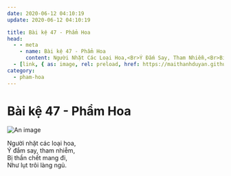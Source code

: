 ```yaml
---
date: 2020-06-12 04:10:19
update: 2020-06-12 04:10:19

title: Bài kệ 47 - Phẩm Hoa
head:
  - - meta
    - name: Bài kệ 47 - Phẩm Hoa
      content: Người Nhặt Các Loại Hoa,<Br>Ý Đắm Say, Tham Nhiễm,<Br>Bị Thần Chết Mang Đi,<Br>Như Lụt Trôi Làng Ngủ.<Br>
  - [link, { as: image, rel: preload, href: https://maithanhduyan.github.io/kinh-phap-cu/img/pham-hoa/pham-hoa-047.jpg }]
category:
  - pham-hoa
---
```


# Bài kệ 47 - Phẩm Hoa

![An image](/img/pham-hoa/pham-hoa-047.jpg)

Người nhặt các loại hoa,<br>Ý đắm say, tham nhiễm,<br>Bị thần chết mang đi,<br>Như lụt trôi làng ngủ.<br>
